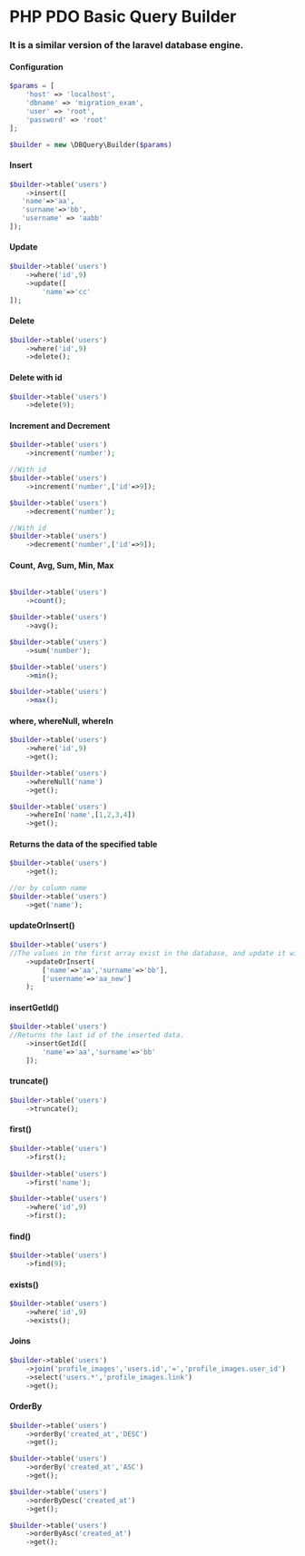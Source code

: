 # PHP PDO Basic Query Builder

### It is a similar version of the laravel database engine.

#### Configuration

````php
$params = [
    'host' => 'localhost',
    'dbname' => 'migration_exam',
    'user' => 'root',
    'password' => 'root'
];

$builder = new \DBQuery\Builder($params)
````

#### Insert

```php
$builder->table('users')
    ->insert([
   'name'=>'aa',
   'surname'=>'bb',
   'username' => 'aabb' 
]);
```

#### Update

```php
$builder->table('users')
    ->where('id',9)
    ->update([
        'name'=>'cc' 
]);
```

#### Delete

```php
$builder->table('users')
    ->where('id',9)
    ->delete();
```

#### Delete with id

```php
$builder->table('users')
    ->delete(9);
```

#### Increment and Decrement

```php
$builder->table('users')
    ->increment('number');

//With id
$builder->table('users')
    ->increment('number',['id'=>9]);

$builder->table('users')
    ->decrement('number');

//With id
$builder->table('users')
    ->decrement('number',['id'=>9]);
```

#### Count, Avg, Sum, Min, Max

```php

$builder->table('users')
    ->count();

$builder->table('users')
    ->avg();

$builder->table('users')
    ->sum('number');

$builder->table('users')
    ->min();

$builder->table('users')
    ->max();
```

#### where, whereNull, whereIn

```php
$builder->table('users')
    ->where('id',9)
    ->get();

$builder->table('users')
    ->whereNull('name')
    ->get();

$builder->table('users')
    ->whereIn('name',[1,2,3,4])
    ->get();
```

#### Returns the data of the specified table

```php
$builder->table('users')
    ->get();

//or by column name
$builder->table('users')
    ->get('name');
```

#### updateOrInsert()

```php
$builder->table('users')
//The values in the first array exist in the database, and update it with the second array, but if not, it creates a new record in the database. 
    ->updateOrInsert(
        ['name'=>'aa','surname'=>'bb'],
        ['username'=>'aa_new']
    );
```

#### insertGetId()

```php
$builder->table('users')
//Returns the last id of the inserted data. 
    ->insertGetId([
        'name'=>'aa','surname'=>'bb'
    ]);
```

#### truncate()

```php
$builder->table('users')
    ->truncate();
```

#### first()

```php
$builder->table('users')
    ->first();
    
$builder->table('users')
    ->first('name');

$builder->table('users')
    ->where('id',9)
    ->first();
```

#### find()

```php
$builder->table('users')
    ->find(9);
```

#### exists()

```php
$builder->table('users')
    ->where('id',9)
    ->exists();
```

#### Joins

```php
$builder->table('users')
    ->join('profile_images','users.id','=','profile_images.user_id')
    ->select('users.*','profile_images.link')
    ->get();
```

#### OrderBy
```php
$builder->table('users')
    ->orderBy('created_at','DESC')
    ->get();

$builder->table('users')
    ->orderBy('created_at','ASC')
    ->get();

$builder->table('users')
    ->orderByDesc('created_at')
    ->get();

$builder->table('users')
    ->orderByAsc('created_at')
    ->get();
```


